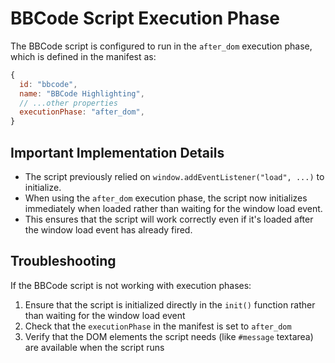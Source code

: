 # BBCode Script Execution Phase

The BBCode script is configured to run in the `after_dom` execution phase, which is defined in the manifest as:

```js
{
  id: "bbcode",
  name: "BBCode Highlighting",
  // ...other properties
  executionPhase: "after_dom",
}
```

## Important Implementation Details

- The script previously relied on `window.addEventListener("load", ...)` to initialize.
- When using the `after_dom` execution phase, the script now initializes immediately when loaded rather than waiting for the window load event.
- This ensures that the script will work correctly even if it's loaded after the window load event has already fired.

## Troubleshooting

If the BBCode script is not working with execution phases:

1. Ensure that the script is initialized directly in the `init()` function rather than waiting for the window load event
2. Check that the `executionPhase` in the manifest is set to `after_dom`
3. Verify that the DOM elements the script needs (like `#message` textarea) are available when the script runs